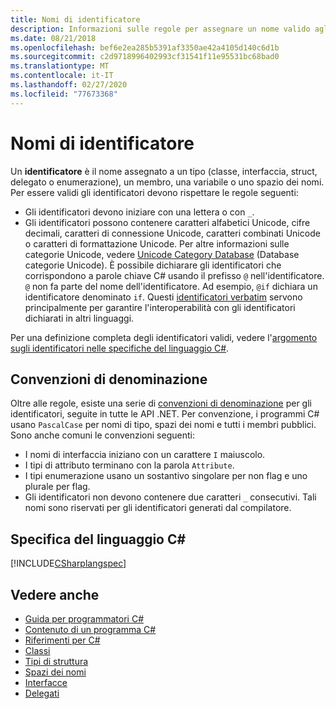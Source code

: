 ```yaml
---
title: Nomi di identificatore
description: Informazioni sulle regole per assegnare un nome valido agli identificatori nel linguaggio di programmazione C#.
ms.date: 08/21/2018
ms.openlocfilehash: bef6e2ea285b5391af3350ae42a4105d140c6d1b
ms.sourcegitcommit: c2d9718996402993cf31541f11e95531bc68bad0
ms.translationtype: MT
ms.contentlocale: it-IT
ms.lasthandoff: 02/27/2020
ms.locfileid: "77673368"
---
```

# <a name="identifier-names"></a>Nomi di identificatore

Un **identificatore** è il nome assegnato a un tipo (classe, interfaccia, struct, delegato o enumerazione), un membro, una variabile o uno spazio dei nomi. Per essere validi gli identificatori devono rispettare le regole seguenti:

- Gli identificatori devono iniziare con una lettera o con `_`.
- Gli identificatori possono contenere caratteri alfabetici Unicode, cifre decimali, caratteri di connessione Unicode, caratteri combinati Unicode o caratteri di formattazione Unicode. Per altre informazioni sulle categorie Unicode, vedere [Unicode Category Database](https://www.unicode.org/reports/tr44/) (Database categorie Unicode).
È possibile dichiarare gli identificatori che corrispondono a parole chiave C# usando il prefisso `@` nell'identificatore. `@` non fa parte del nome dell'identificatore. Ad esempio, `@if` dichiara un identificatore denominato `if`. Questi [identificatori verbatim](../../language-reference/tokens/verbatim.md) servono principalmente per garantire l'interoperabilità con gli identificatori dichiarati in altri linguaggi.

Per una definizione completa degli identificatori validi, vedere l'[argomento sugli identificatori nelle specifiche del linguaggio C#](../../../../_csharplang/spec/lexical-structure.md#identifiers).

## <a name="naming-conventions"></a>Convenzioni di denominazione

Oltre alle regole, esiste una serie di [convenzioni di denominazione](../../../standard/design-guidelines/naming-guidelines.md) per gli identificatori, seguite in tutte le API .NET. Per convenzione, i programmi C# usano `PascalCase` per nomi di tipo, spazi dei nomi e tutti i membri pubblici. Sono anche comuni le convenzioni seguenti:

- I nomi di interfaccia iniziano con un carattere `I` maiuscolo.
- I tipi di attributo terminano con la parola `Attribute`.
- I tipi enumerazione usano un sostantivo singolare per non flag e uno plurale per flag.
- Gli identificatori non devono contenere due caratteri `_` consecutivi. Tali nomi sono riservati per gli identificatori generati dal compilatore.

## <a name="c-language-specification"></a>Specifica del linguaggio C#

[!INCLUDE[CSharplangspec](~/includes/csharplangspec-md.md)]  
  
## <a name="see-also"></a>Vedere anche

- [Guida per programmatori C#](../index.md)
- [Contenuto di un programma C#](./index.md)
- [Riferimenti per C#](../../language-reference/index.md)
- [Classi](../classes-and-structs/classes.md)
- [Tipi di struttura](../../language-reference/builtin-types/struct.md)
- [Spazi dei nomi](../namespaces/index.md)
- [Interfacce](../interfaces/index.md)
- [Delegati](../delegates/index.md)

